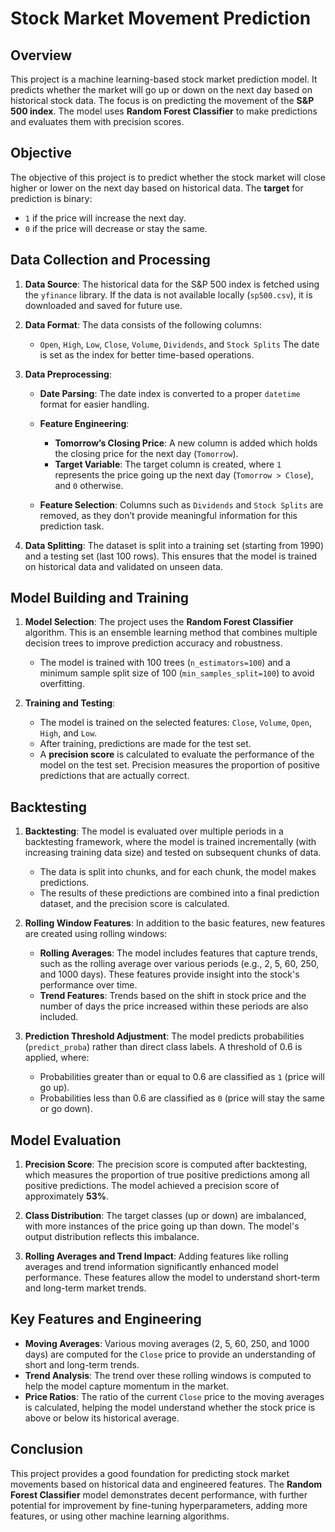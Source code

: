 
# Stock Market Movement Prediction

## Overview

This project is a machine learning-based stock market prediction model. It predicts whether the market will go up or down on the next day based on historical stock data. The focus is on predicting the movement of the **S\&P 500 index**. The model uses **Random Forest Classifier** to make predictions and evaluates them with precision scores.

## Objective

The objective of this project is to predict whether the stock market will close higher or lower on the next day based on historical data. The **target** for prediction is binary:

* `1` if the price will increase the next day.
* `0` if the price will decrease or stay the same.

## Data Collection and Processing

1. **Data Source**:
   The historical data for the S\&P 500 index is fetched using the `yfinance` library. If the data is not available locally (`sp500.csv`), it is downloaded and saved for future use.

2. **Data Format**:
   The data consists of the following columns:

   * `Open`, `High`, `Low`, `Close`, `Volume`, `Dividends`, and `Stock Splits`
     The date is set as the index for better time-based operations.

3. **Data Preprocessing**:

   * **Date Parsing**: The date index is converted to a proper `datetime` format for easier handling.
   * **Feature Engineering**:

     * **Tomorrow’s Closing Price**: A new column is added which holds the closing price for the next day (`Tomorrow`).
     * **Target Variable**: The target column is created, where `1` represents the price going up the next day (`Tomorrow > Close`), and `0` otherwise.
   * **Feature Selection**: Columns such as `Dividends` and `Stock Splits` are removed, as they don’t provide meaningful information for this prediction task.

4. **Data Splitting**:
   The dataset is split into a training set (starting from 1990) and a testing set (last 100 rows). This ensures that the model is trained on historical data and validated on unseen data.

## Model Building and Training

1. **Model Selection**:
   The project uses the **Random Forest Classifier** algorithm. This is an ensemble learning method that combines multiple decision trees to improve prediction accuracy and robustness.

   * The model is trained with 100 trees (`n_estimators=100`) and a minimum sample split size of 100 (`min_samples_split=100`) to avoid overfitting.

2. **Training and Testing**:

   * The model is trained on the selected features: `Close`, `Volume`, `Open`, `High`, and `Low`.
   * After training, predictions are made for the test set.
   * A **precision score** is calculated to evaluate the performance of the model on the test set. Precision measures the proportion of positive predictions that are actually correct.

## Backtesting

1. **Backtesting**:
   The model is evaluated over multiple periods in a backtesting framework, where the model is trained incrementally (with increasing training data size) and tested on subsequent chunks of data.

   * The data is split into chunks, and for each chunk, the model makes predictions.
   * The results of these predictions are combined into a final prediction dataset, and the precision score is calculated.

2. **Rolling Window Features**:
   In addition to the basic features, new features are created using rolling windows:

   * **Rolling Averages**: The model includes features that capture trends, such as the rolling average over various periods (e.g., 2, 5, 60, 250, and 1000 days). These features provide insight into the stock's performance over time.
   * **Trend Features**: Trends based on the shift in stock price and the number of days the price increased within these periods are also included.

3. **Prediction Threshold Adjustment**:
   The model predicts probabilities (`predict_proba`) rather than direct class labels. A threshold of 0.6 is applied, where:

   * Probabilities greater than or equal to 0.6 are classified as `1` (price will go up).
   * Probabilities less than 0.6 are classified as `0` (price will stay the same or go down).

## Model Evaluation

1. **Precision Score**:
   The precision score is computed after backtesting, which measures the proportion of true positive predictions among all positive predictions. The model achieved a precision score of approximately **53%**.

2. **Class Distribution**:
   The target classes (up or down) are imbalanced, with more instances of the price going up than down. The model's output distribution reflects this imbalance.

3. **Rolling Averages and Trend Impact**:
   Adding features like rolling averages and trend information significantly enhanced model performance. These features allow the model to understand short-term and long-term market trends.

## Key Features and Engineering

* **Moving Averages**: Various moving averages (2, 5, 60, 250, and 1000 days) are computed for the `Close` price to provide an understanding of short and long-term trends.
* **Trend Analysis**: The trend over these rolling windows is computed to help the model capture momentum in the market.
* **Price Ratios**: The ratio of the current `Close` price to the moving averages is calculated, helping the model understand whether the stock price is above or below its historical average.

## Conclusion

This project provides a good foundation for predicting stock market movements based on historical data and engineered features. The **Random Forest Classifier** model demonstrates decent performance, with further potential for improvement by fine-tuning hyperparameters, adding more features, or using other machine learning algorithms.

